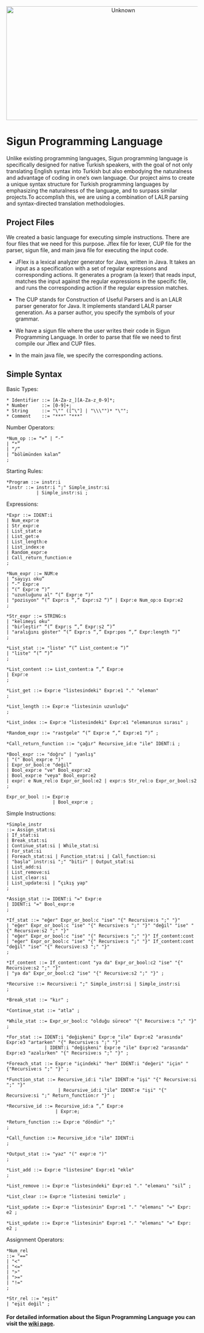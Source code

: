 <div align="center">
  <img src="https://github.com/berkinozturk/Turkish-Programming-Language/assets/94238138/2730d42e-a78e-4d12-aa2c-b8e6c2a5d99b" alt="Unknown" width="600" height="300">
</div>


# Sigun Programming Language

Unlike existing programming languages, Sigun programming language is specifically designed for native Turkish speakers, with the goal of not only translating English syntax into Turkish but also embodying the naturalness and advantage of coding in one’s own language. Our project aims to create a unique syntax structure for Turkish programming languages by emphasizing the naturalness of the language, and to surpass similar projects.To accomplish this, we are using a combination of LALR parsing and syntax-directed translation methodologies. </br>

## Project Files
We created a basic language for executing simple instructions. There are four files that we need for this purpose. Jflex file for lexer, CUP file for the parser, sigun file, and main java file for executing the input code.

* JFlex is a lexical analyzer generator for Java, written in Java. It takes an input as a specification with a set of regular expressions and corresponding actions. It generates a program (a lexer) that reads input, matches the input against the regular expressions in the specific file, and runs the corresponding action if the regular expression matches.

* The CUP stands for Construction of Useful Parsers and is an LALR parser generator for Java. It implements standard LALR parser generation. As a parser author, you specify the symbols of your grammar.

* We have a sigun file where the user writes their code in Sigun Programming Language. In order to parse that file we need to first compile our Jflex and CUP files.

* In the main java file, we specify the corresponding actions. 

## Simple Syntax

Basic Types:
```
* Identifier ::= [A-Za-z_][A-Za-z_0-9]*;
* Number     ::= [0-9]+;
* String     ::= "\"" ([^\"] | "\\\"")* "\"";
* Comment    ::= "***" "***"
``` 
Number Operators:
``` 
*Num_op ::= “+” | “-“
| “*”
| “/”
| “bölümünden kalan”
;
``` 
Starting Rules:
```
*Program ::= instr:i
*instr ::= instr:i ";" Simple_instr:si
           | Simple_instr:si ;
```
Expressions:
```
*Expr ::= IDENT:i
| Num_expr:e
| Str_expr:e
| List_stat:e
| List_get:e
| List_length:e
| List_index:e
| Random_expr:e
| Call_return_function:e
;
```
```
*Num_expr ::= NUM:e
| “sayıyı oku”
| “-“ Expr:e
| “(“ Expr:e “)”
| "uzunluğunu al" “(” Expr:e “)”
| "pozisyon" “(” Expr:s “,” Expr:s2 “)” | Expr:e Num_op:o Expr:e2
;
```
```
*Str_expr ::= STRING:s
| "kelimeyi oku"
| "birleştir" “(” Expr:s “,” Expr:s2 “)”
| "aralığını göster" “(” Expr:s “,” Expr:pos “,” Expr:length “)”
;
```
```
*List_stat ::= "liste" “(” List_content:e “)”
| "liste" “(” “)”
;
```
```
*List_content ::= List_content:a “,” Expr:e
| Expr:e
;
```
```
*List_get ::= Expr:e "listesindeki" Expr:e1 "." "eleman"
;
```
```
*List_length ::= Expr:e "listesinin uzunluğu"
;
```
```
*List_index ::= Expr:e "listesindeki" Expr:e1 "elemanının sırası" ;
```
```
*Random_expr ::= "rastgele" “(” Expr:e “,” Expr:e1 “)” ;
```
```
*Call_return_function ::= "çağır" Recursive_id:e "ile" IDENT:i ;
```
```
*Bool_expr ::= "doğru" | "yanlış"
| "(" Bool_expr:e ")"
| Expr_or_bool:e "değil”
| Bool_expr:e "ve" Bool_expr:e2
| Bool_expr:e "veya" Bool_expr:e2
| expr: e Num_rel:o Expr_or_bool:e2 | expr:s Str_rel:o Expr_or_bool:s2
;
```
```
Expr_or_bool ::= Expr:e
                 | Bool_expr:e ;
```
Simple Instructions:
```
*Simple_instr
::= Assign_stat:si
| If_stat:si
| Break_stat:si
| Continue_stat:si | While_stat:si
| For_stat:si
| Foreach_stat:si | Function_stat:si | Call_function:si
| "başla" instr:si ";" "bitir" | Output_stat:si
| List_add:si
| List_remove:si
| List_clear:si
| List_update:si | “çıkış yap"
;
```
```
*Assign_stat ::= IDENT:i "=" Expr:e
| IDENT:i "=" Bool_expr:e
;
```
```
*If_stat ::= "eğer" Expr_or_bool:c "ise" "{" Recursive:s ";" "}"
| "eğer" Expr_or_bool:c "ise" "{" Recursive:s ";" "}" "değil" "ise" "{" Recursive:s2 ";" "}"
| "eğer" Expr_or_bool:c "ise" "{" Recursive:s ";" "}" If_content:cont
| "eğer" Expr_or_bool:c "ise" "{" Recursive:s ";" "}" If_content:cont "değil" "ise" "{" Recursive:s3 ";" "}"
;
```
```
*If_content ::= If_content:cont "ya da" Expr_or_bool:c2 "ise" "{" Recursive:s2 ";" "}"
| "ya da" Expr_or_bool:c2 "ise" "{" Recursive:s2 ";" "}" ;
```
```
*Recursive ::= Recursive:i ";" Simple_instr:si | Simple_instr:si
;
```
```
*Break_stat ::= "kır" ;
```
```
*Continue_stat ::= "atla" ;
```
```
*While_stat ::= Expr_or_bool:c "olduğu sürece" "{" Recursive:s ";" "}"
;
```
```
*For_stat ::= IDENT:i "değişkeni" Expr:e "ile" Expr:e2 "arasında" Expr:e3 "artarken" "{" Recursive:s ";" "}"
              | IDENT:i "değişkeni" Expr:e "ile" Expr:e2 "arasında" Expr:e3 "azalırken" "{" Recursive:s ";" "}" ;
```
```
*Foreach_stat ::= Expr:e "içindeki" "her" IDENT:i "değeri" "için" "{"Recursive:s ";" "}" ;
```
```
*Function_stat ::= Recursive_id:i "ile" IDENT:e "işi" "{" Recursive:si ";" "}" 
                   | Recursive_id:i "ile" IDENT:e "işi" "{" Recursive:si ";" Return_function:r "}" ;
```
```
*Recursive_id ::= Recursive_id:a “,” Expr:e 
                  | Expr:e;
```
```
*Return_function ::= Expr:e "döndür" ";"
;
```
```
*Call_function ::= Recursive_id:e "ile" IDENT:i
;
```
```
*Output_stat ::= "yaz" "(" expr:e ")"
;
```
```
*List_add ::= Expr:e "listesine" Expr:e1 "ekle"
;
```
```
*List_remove ::= Expr:e "listesindeki" Expr:e1 "." "elemanı" "sil” ;
```
```
*List_clear ::= Expr:e "listesini temizle" ;
```
```
*List_update ::= Expr:e "listesinin" Expr:e1 "." "elemanı" "=" Expr: e2 ;
```
```
*List_update ::= Expr:e "listesinin" Expr:e1 "." "elemanı" "=" Expr: e2 ;
```
Assignment Operators:
```
*Num_rel
::= "==" 
| "<"
| "<=" 
| ">"
| ">=" 
| "!="
;
```
```
*Str_rel ::= "eşit"
| "eşit değil" ;
```


#### For detailed information about the Sigun Programming Language you can visit the <a href="https://github.com/buseozell/Turkish-Programming-Language/wiki">wiki page</a>.


















